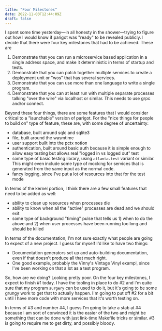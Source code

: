 ```yaml
---
title: "Four Milestones"
date: 2022-11-03T12:44:09Z
draft: false
---
```

I spent some time yesterday&mdash;in all honesty in the shower&mdash;trying to figure out
how I would know if parigot was "ready" to be revealed publicly.  I decide that there
were four key milestones that had to be achieved.  These are

1. Demonstrate that you can run a microservice based application in a single address
space, and make it deterministic in terms of startup and tests.
2. Demonstrate that you can patch together multiple services to create a deployment unit
or "wos" that has several services.
3. Demonstrate that you can use more than one language to write a single program.
4. Demonstrate that you can at least run with multiple separate processes talking "over the
wire" via localhost or similar.  This needs to use grpc and/or connect.

Beyond these four things, there are some features that I would consider critical to a
"launchable" version of parigot.  For the "nice things for people to build on" type of
feature, these are, with some degree of uncertainty:

* database, built around sqlc and sqlite3
* file, built around the wasmtime
* user support built into the pctx notion
* authentication, built around basic auth because it is simple enough to allow easy 
testing but allows real "logged in vs logged out" test
* some type of basic testing library, using `atlanta.test` variant or similar. This might
even include some type of mocking for services that is generated from the same input as the
normal code.
* fancy logging, since I've put a lot of resources into that for the test mode

In terms of the kernel portion, I think there are a few small features that need to be 
added as well:
* ability to clean up resources when processes die
* ability to know when all the "active" processes are dead and we should exit
* some type of background "timing" pulse that tells us 1) when to do the above and 2) when
user processes have been running too long and should be killed

In terms of the documentation, I'm not sure exactly what people are going to expect of a
new project.  I guess for myself I'd like to have two things:
* Documentation generators set up and auto-building documentation, even if that doesn't 
produce all that much right.
* One good example, probably the Vinny's Vintage Vinyl exampl, since I've been working on
that a lot as a test program.

So, how are we doing? Looking pretty poor. On the four key milestones, I expect to finish
#1 today.  I have the tooling in place to do #2 and I'm quite sure that my program 
`surgery` can be used to do it, but it's going to be some grungy work to get that to
actually happen.  I'm going to put off #2 for a bit until I have more code with more
services that it's worth testing on.  

In terms of #3 and number #4, I guess I'm going to take a stab at #4 because I am sort of
convinced it is the easier of the two and might be something that can be done with just 
link-time Makefile tricks or similar.  #3 is going to require me to get dirty, and possibly
bloody.


